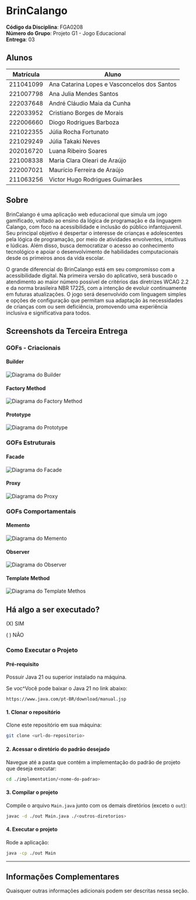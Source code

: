 # BrinCalango

**Código da Disciplina**: FGA0208<br>
**Número do Grupo**:  Projeto G1 - Jogo Educacional<br>
**Entrega**: 03<br>

## Alunos
| Matrícula   | Aluno                                         |
|-------------|-----------------------------------------------|
| 211041099   | Ana Catarina Lopes e Vasconcelos dos Santos   |
| 221007798   | Ana Julia Mendes Santos                       |
| 222037648   | André Cláudio Maia da Cunha                   |
| 222033952   | Cristiano Borges de Morais                    |
| 222006660   | Diogo Rodrigues Barboza                       |
| 221022355   | Júlia Rocha Fortunato                         |
| 221029249   | Júlia Takaki Neves                            |
| 202016720   | Luana Ribeiro Soares                          |
| 221008338   | Maria Clara Oleari de Araújo                  |
| 222007021   | Maurício Ferreira de Araújo                   |
| 211063256   | Victor Hugo Rodrigues Guimarães               |

## Sobre 
BrinCalango é uma aplicação web educacional que simula um jogo gamificado, voltado ao ensino da lógica de programação e da linguagem Calango, com foco na acessibilidade e inclusão do público infantojuvenil. Seu principal objetivo é despertar o interesse de crianças e adolescentes pela lógica de programação, por meio de atividades envolventes, intuitivas e lúdicas. Além disso, busca democratizar o acesso ao conhecimento tecnológico e apoiar o desenvolvimento de habilidades computacionais desde os primeiros anos da vida escolar.

O grande diferencial do BrinCalango está em seu compromisso com a acessibilidade digital. Na primeira versão do aplicativo, será buscado o atendimento ao maior número possível de critérios das diretrizes WCAG 2.2 e da norma brasileira NBR 17225, com a intenção de evoluir continuamente em futuras atualizações. O jogo será desenvolvido com linguagem simples e opções de configuração que permitam sua adaptação às necessidades de crianças com ou sem deficiência, promovendo uma experiência inclusiva e significativa para todos.

## Screenshots da Terceira Entrega
### GOFs - Criacionais
#### Builder
![Diagrama do Builder](PadroesDeProjeto/assets/Builder-BrinCalango.svg)

#### Factory Method
![Diagrama do Factory Method](PadroesDeProjeto/assets/factoryMethod.png)

#### Prototype
![Diagrama do Prototype](PadroesDeProjeto/assets/prototype.png)

### GOFs Estruturais
#### Facade
![Diagrama do Facade](PadroesDeProjeto/assets/Facade.png)

#### Proxy
![Diagrama do Proxy](PadroesDeProjeto/assets/Proxy.png)

### GOFs Comportamentais
#### Memento
![Diagrama do Memento](PadroesDeProjeto/assets/memento.png)

#### Observer
![Diagrama do Observer](PadroesDeProjeto/assets/ModelagemObserver.png)

#### Template Method
![Diagrama do Template Methos](PadroesDeProjeto/assets//ModelagemTemplateMethod.png)

## Há algo a ser executado?

(X) SIM

( ) NÃO

### Como Executar o Projeto

#### Pré-requisito 

Possuir Java 21 ou superior instalado na máquina. 

Se voc^Você pode baixar o Java 21 no link abaixo:

```
https://www.java.com/pt-BR/download/manual.jsp
```

#### 1. Clonar o repositório

Clone este repositório em sua máquina:

```bash
git clone <url-do-repositorio>
```

#### 2. Acessar o diretório do padrão desejado

Navegue até a pasta que contém a implementação do padrão de projeto que deseja executar:

```bash
cd ./implementation/<nome-do-padrao>
```

#### 3. Compilar o projeto

Compile o arquivo `Main.java` junto com os demais diretórios (exceto o `out`):

```bash
javac -d ./out Main.java ./<outros-diretorios>
```

#### 4. Executar o projeto

Rode a aplicação:

```bash
java -cp ./out Main
```

---

## Informações Complementares 
Quaisquer outras informações adicionais podem ser descritas nessa seção.
